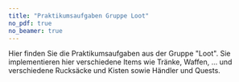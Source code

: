 ```yaml
---
title: "Praktikumsaufgaben Gruppe Loot"
no_pdf: true
no_beamer: true
---
```


Hier finden Sie die Praktikumsaufgaben aus der Gruppe "Loot". Sie implementieren hier
verschiedene Items wie Tränke, Waffen, ... und verschiedene Rucksäcke und Kisten sowie
Händler und Quests.
